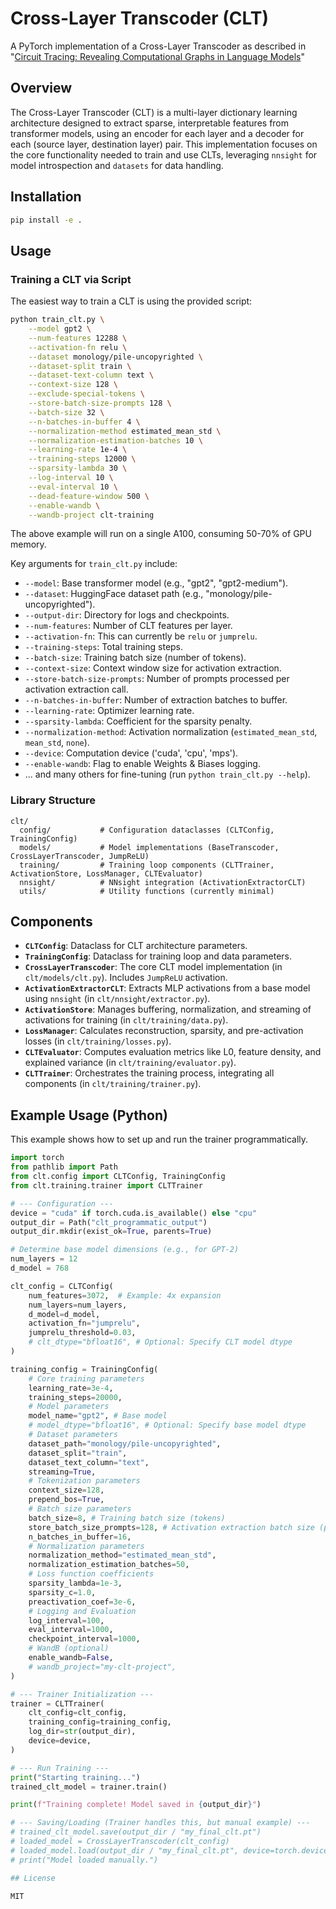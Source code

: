 # Cross-Layer Transcoder (CLT)

A PyTorch implementation of a Cross-Layer Transcoder as described in "[Circuit Tracing: Revealing Computational Graphs in Language Models](https://transformer-circuits.pub/2025/attribution-graphs/methods.html)"

## Overview

The Cross-Layer Transcoder (CLT) is a multi-layer dictionary learning architecture designed to extract sparse, interpretable features from transformer models, using an encoder for each layer and a decoder for each (source layer, destination layer) pair. This implementation focuses on the core functionality needed to train and use CLTs, leveraging `nnsight` for model introspection and `datasets` for data handling.

## Installation

```bash
pip install -e .
```

## Usage

### Training a CLT via Script

The easiest way to train a CLT is using the provided script:

```bash
python train_clt.py \
    --model gpt2 \
    --num-features 12288 \
    --activation-fn relu \
    --dataset monology/pile-uncopyrighted \
    --dataset-split train \
    --dataset-text-column text \
    --context-size 128 \
    --exclude-special-tokens \
    --store-batch-size-prompts 128 \
    --batch-size 32 \
    --n-batches-in-buffer 4 \
    --normalization-method estimated_mean_std \
    --normalization-estimation-batches 10 \
    --learning-rate 1e-4 \
    --training-steps 12000 \
    --sparsity-lambda 30 \
    --log-interval 10 \
    --eval-interval 10 \
    --dead-feature-window 500 \
    --enable-wandb \
    --wandb-project clt-training
```

The above example will run on a single A100, consuming 50-70% of GPU memory.

Key arguments for `train_clt.py` include:
- `--model`: Base transformer model (e.g., "gpt2", "gpt2-medium").
- `--dataset`: HuggingFace dataset path (e.g., "monology/pile-uncopyrighted").
- `--output-dir`: Directory for logs and checkpoints.
- `--num-features`: Number of CLT features per layer.
- `--activation-fn`: This can currently be `relu` or `jumprelu`.
- `--training-steps`: Total training steps.
- `--batch-size`: Training batch size (number of tokens).
- `--context-size`: Context window size for activation extraction.
- `--store-batch-size-prompts`: Number of prompts processed per activation extraction call.
- `--n-batches-in-buffer`: Number of extraction batches to buffer.
- `--learning-rate`: Optimizer learning rate.
- `--sparsity-lambda`: Coefficient for the sparsity penalty.
- `--normalization-method`: Activation normalization (`estimated_mean_std`, `mean_std`, `none`).
- `--device`: Computation device ('cuda', 'cpu', 'mps').
- `--enable-wandb`: Flag to enable Weights & Biases logging.
- ... and many others for fine-tuning (run `python train_clt.py --help`).

### Library Structure

```
clt/
  config/           # Configuration dataclasses (CLTConfig, TrainingConfig)
  models/           # Model implementations (BaseTranscoder, CrossLayerTranscoder, JumpReLU)
  training/         # Training loop components (CLTTrainer, ActivationStore, LossManager, CLTEvaluator)
  nnsight/          # NNsight integration (ActivationExtractorCLT)
  utils/            # Utility functions (currently minimal)
```

## Components

- **`CLTConfig`**: Dataclass for CLT architecture parameters.
- **`TrainingConfig`**: Dataclass for training loop and data parameters.
- **`CrossLayerTranscoder`**: The core CLT model implementation (in `clt/models/clt.py`). Includes `JumpReLU` activation.
- **`ActivationExtractorCLT`**: Extracts MLP activations from a base model using `nnsight` (in `clt/nnsight/extractor.py`).
- **`ActivationStore`**: Manages buffering, normalization, and streaming of activations for training (in `clt/training/data.py`).
- **`LossManager`**: Calculates reconstruction, sparsity, and pre-activation losses (in `clt/training/losses.py`).
- **`CLTEvaluator`**: Computes evaluation metrics like L0, feature density, and explained variance (in `clt/training/evaluator.py`).
- **`CLTTrainer`**: Orchestrates the training process, integrating all components (in `clt/training/trainer.py`).

## Example Usage (Python)

This example shows how to set up and run the trainer programmatically.

```python
import torch
from pathlib import Path
from clt.config import CLTConfig, TrainingConfig
from clt.training.trainer import CLTTrainer

# --- Configuration ---
device = "cuda" if torch.cuda.is_available() else "cpu"
output_dir = Path("clt_programmatic_output")
output_dir.mkdir(exist_ok=True, parents=True)

# Determine base model dimensions (e.g., for GPT-2)
num_layers = 12
d_model = 768

clt_config = CLTConfig(
    num_features=3072,  # Example: 4x expansion
    num_layers=num_layers,
    d_model=d_model,
    activation_fn="jumprelu",
    jumprelu_threshold=0.03,
    # clt_dtype="bfloat16", # Optional: Specify CLT model dtype
)

training_config = TrainingConfig(
    # Core training parameters
    learning_rate=3e-4,
    training_steps=20000,
    # Model parameters
    model_name="gpt2", # Base model
    # model_dtype="bfloat16", # Optional: Specify base model dtype
    # Dataset parameters
    dataset_path="monology/pile-uncopyrighted",
    dataset_split="train",
    dataset_text_column="text",
    streaming=True,
    # Tokenization parameters
    context_size=128,
    prepend_bos=True,
    # Batch size parameters
    batch_size=8, # Training batch size (tokens)
    store_batch_size_prompts=128, # Activation extraction batch size (prompts)
    n_batches_in_buffer=16,
    # Normalization parameters
    normalization_method="estimated_mean_std",
    normalization_estimation_batches=50,
    # Loss function coefficients
    sparsity_lambda=1e-3,
    sparsity_c=1.0,
    preactivation_coef=3e-6,
    # Logging and Evaluation
    log_interval=100,
    eval_interval=1000,
    checkpoint_interval=1000,
    # WandB (optional)
    enable_wandb=False,
    # wandb_project="my-clt-project",
)

# --- Trainer Initialization ---
trainer = CLTTrainer(
    clt_config=clt_config,
    training_config=training_config,
    log_dir=str(output_dir),
    device=device,
)

# --- Run Training ---
print("Starting training...")
trained_clt_model = trainer.train()

print(f"Training complete! Model saved in {output_dir}")

# --- Saving/Loading (Trainer handles this, but manual example) ---
# trained_clt_model.save(output_dir / "my_final_clt.pt")
# loaded_model = CrossLayerTranscoder(clt_config)
# loaded_model.load(output_dir / "my_final_clt.pt", device=torch.device(device))
# print("Model loaded manually.")

## License

MIT